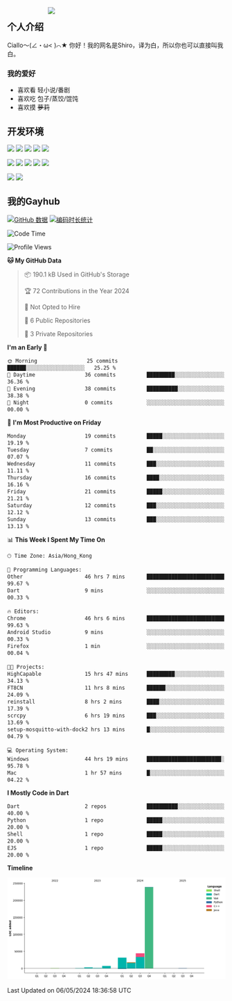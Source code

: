 <img align='right' src='https://img2.moeblog.vip/images/eCva.png' width='410px'>

## 个人介绍
Ciallo～(∠・ω< )⌒★ 你好！我的网名是Shiro，译为白，所以你也可以直接叫我白。

### 我的爱好

* 喜欢看 轻小说/番剧
* 喜欢吃 包子/蒸饺/馄饨
* 喜欢摸 ~~萝莉~~

## 开发环境
[![](https://img.shields.io/badge/Windows-11-blue?style=flat-square&logo=windows&logoColor=white)](https://www.microsoft.com/windows/get-windows-11)
[![](https://img.shields.io/badge/Macos-Sonoma-black?style=flat-square&logo=apple&logoColor=white)](https://www.apple.com/hk/en/macos/sonoma/)
[![](https://img.shields.io/badge/Debian-12-d0024d?style=flat-square&logo=debian&logoColor=white)](https://www.debian.org/)
[![](https://img.shields.io/badge/AlmaLinux-9-0f4266?style=flat-square&logo=almalinux&logoColor=white)](https://almalinux.org/)
[![](https://img.shields.io/badge/Windows%20Server-2012-blue?style=flat-square&logo=windows&logoColor=white)](https://www.microsoft.com/windows-server)

[![](https://img.shields.io/badge/Vivobook-PRO_16-f45a00?style=flat-square&logo=RepublicofGamers&logoColor=white)](https://www.asus.com.cn/laptops/for-creators/vivobook/vivobook-pro-16-oled-k6602/)
[![](https://img.shields.io/badge/Mac_Studio-M1_Max-black?style=flat-square&logo=apple&logoColor=white)](https://www.apple.com/hk/en/mac-studio/)
[![](https://img.shields.io/badge/Mi-MIX4-f45a00?style=flat-square&logo=xiaomi&logoColor=white)](https://www.mi.com/)
[![](https://img.shields.io/badge/SONY-WF1000XM4-f3c74a?style=flat-square)](https://www.sony.com.hk/zh/headphones/products/wf-1000xm4)
[![](https://img.shields.io/badge/Yubikey-5_NFC-9bc930?style=flat-square&logo=yubico&logoColor=9bc930)](https://www.yubico.com/hk/product/yubikey-5-nfc/)

[![](https://img.shields.io/badge/IDE-Visual_Studio_Code-blue?style=flat-square&logo=visual-studio-code&logoColor=white)](https://code.visualstudio.com/)
[![](https://img.shields.io/badge/IDE-JetBrains-black?style=flat-square&logo=jetbrains&logoColor=white)](https://code.visualstudio.com/)
## 我的Gayhub
[![GitHub 数据](https://github-readme-stats.vercel.app/api?username=verymoe)]()
[![编码时长统计](https://github-readme-stats.vercel.app/api/wakatime?username=shiro)]()

<!--START_SECTION:waka-->
![Code Time](http://img.shields.io/badge/Code%20Time-586%20hrs%2059%20mins-blue)

![Profile Views](http://img.shields.io/badge/Profile%20Views-0-blue)

**🐱 My GitHub Data** 

> 📦 190.1 kB Used in GitHub's Storage 
 > 
> 🏆 72 Contributions in the Year 2024
 > 
> 🚫 Not Opted to Hire
 > 
> 📜 6 Public Repositories 
 > 
> 🔑 3 Private Repositories 
 > 
**I'm an Early 🐤** 

```text
🌞 Morning                25 commits          ██████░░░░░░░░░░░░░░░░░░░   25.25 % 
🌆 Daytime                36 commits          █████████░░░░░░░░░░░░░░░░   36.36 % 
🌃 Evening                38 commits          ██████████░░░░░░░░░░░░░░░   38.38 % 
🌙 Night                  0 commits           ░░░░░░░░░░░░░░░░░░░░░░░░░   00.00 % 
```
📅 **I'm Most Productive on Friday** 

```text
Monday                   19 commits          █████░░░░░░░░░░░░░░░░░░░░   19.19 % 
Tuesday                  7 commits           ██░░░░░░░░░░░░░░░░░░░░░░░   07.07 % 
Wednesday                11 commits          ███░░░░░░░░░░░░░░░░░░░░░░   11.11 % 
Thursday                 16 commits          ████░░░░░░░░░░░░░░░░░░░░░   16.16 % 
Friday                   21 commits          █████░░░░░░░░░░░░░░░░░░░░   21.21 % 
Saturday                 12 commits          ███░░░░░░░░░░░░░░░░░░░░░░   12.12 % 
Sunday                   13 commits          ███░░░░░░░░░░░░░░░░░░░░░░   13.13 % 
```


📊 **This Week I Spent My Time On** 

```text
🕑︎ Time Zone: Asia/Hong_Kong

💬 Programming Languages: 
Other                    46 hrs 7 mins       █████████████████████████   99.67 % 
Dart                     9 mins              ░░░░░░░░░░░░░░░░░░░░░░░░░   00.33 % 

🔥 Editors: 
Chrome                   46 hrs 6 mins       █████████████████████████   99.63 % 
Android Studio           9 mins              ░░░░░░░░░░░░░░░░░░░░░░░░░   00.33 % 
Firefox                  1 min               ░░░░░░░░░░░░░░░░░░░░░░░░░   00.04 % 

🐱‍💻 Projects: 
HighCapable              15 hrs 47 mins      █████████░░░░░░░░░░░░░░░░   34.13 % 
FT8CN                    11 hrs 8 mins       ██████░░░░░░░░░░░░░░░░░░░   24.09 % 
reinstall                8 hrs 2 mins        ████░░░░░░░░░░░░░░░░░░░░░   17.39 % 
scrcpy                   6 hrs 19 mins       ███░░░░░░░░░░░░░░░░░░░░░░   13.69 % 
setup-mosquitto-with-dock2 hrs 13 mins       █░░░░░░░░░░░░░░░░░░░░░░░░   04.79 % 

💻 Operating System: 
Windows                  44 hrs 19 mins      ████████████████████████░   95.78 % 
Mac                      1 hr 57 mins        █░░░░░░░░░░░░░░░░░░░░░░░░   04.22 % 
```

**I Mostly Code in Dart** 

```text
Dart                     2 repos             ██████████░░░░░░░░░░░░░░░   40.00 % 
Python                   1 repo              █████░░░░░░░░░░░░░░░░░░░░   20.00 % 
Shell                    1 repo              █████░░░░░░░░░░░░░░░░░░░░   20.00 % 
EJS                      1 repo              █████░░░░░░░░░░░░░░░░░░░░   20.00 % 
```



**Timeline**

![Lines of Code chart](https://raw.githubusercontent.com/verymoe/verymoe/main/assets/bar_graph.png)


 Last Updated on 06/05/2024 18:36:58 UTC
<!--END_SECTION:waka-->
